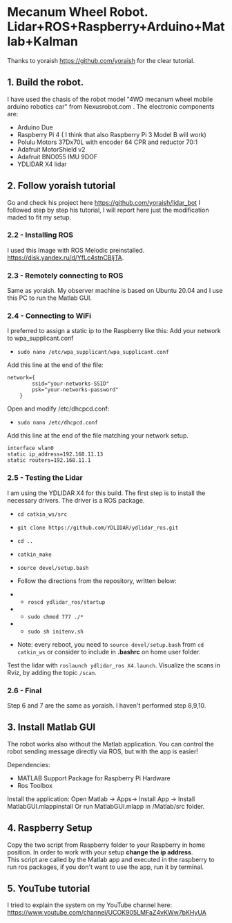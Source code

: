 ﻿
# Mecanum Wheel Robot.  Lidar+ROS+Raspberry+Arduino+Matlab+Kalman 

Thanks to yoraish https://github.com/yoraish for the clear tutorial. 

## 1. Build the robot.

I have used the chasis of the robot model "4WD mecanum wheel mobile arduino robotics car" from Nexusrobot.com . The electronic components are: 
* Arduino Due
* Raspberry Pi 4 ( I think that also Raspberry Pi 3 Model B will work)
* Polulu Motors 37Dx70L with encoder 64 CPR and reductor 70:1
* Adafruit MotorShield v2
* Adafruit BNO055 IMU 9DOF
* YDLIDAR X4 lidar

## 2. Follow yoraish  tutorial
Go and check his project here https://github.com/yoraish/lidar_bot
I followed step by step his tutorial, I will report here just the modification maded to fit my setup.

### 2.2 - Installing ROS
I used this Image with ROS Melodic preinstalled. 
https://disk.yandex.ru/d/YfLc4stnCBljTA.

### 2.3 - Remotely connecting to ROS
Same as yoraish. My observer machine is based on Ubuntu 20.04 and I use this PC to run the Matlab GUI.

### 2.4 - Connecting to WiFi
I preferred to assign a static ip to the Raspberry like this:
Add your network to wpa_supplicant.conf
-  `sudo nano /etc/wpa_supplicant/wpa_supplicant.conf`

Add this line at the end of the file:

    network={
            ssid="your-networks-SSID"
            psk="your-networks-password"
        }
Open and modify /etc/dhcpcd.conf:

-  `sudo nano /etc/dhcpcd.conf`

Add this line at the end of the file matching your network setup. 

    interface wlan0
    static ip_address=192.168.11.13
    static routers=192.168.11.1
    
### 2.5 - Testing the Lidar
I am using the YDLIDAR X4 for this build. The first step is to install the necessary drivers. The driver is a ROS package.

-   `cd catkin_ws/src`
    
-   `git clone https://github.com/YDLIDAR/ydlidar_ros.git`
    
-   `cd ..`
    
-   `catkin_make`
    
-   `source devel/setup.bash`
    
-   Follow the directions from the repository, written below:
    
-   -   `roscd ydlidar_ros/startup`
-   -   `sudo chmod 777 ./*`
-   -   `sudo sh initenv.sh`
-   Note: every reboot, you need to `source devel/setup.bash` from `cd catkin_ws` or consider to include in **.bashrc** on home user folder.
    

Test the lidar with `roslaunch ydlidar_ros X4.launch`. Visualize the scans in Rviz, by adding the topic `/scan`.

### 2.6 - Final
Step 6 and 7 are the same as yoraish. I haven't performed step 8,9,10.

## 3. Install Matlab GUI
The robot works also without the Matlab application. You can control the robot sending message directly via ROS, but with the app is easier! 

Dependencies:
 - MATLAB Support Package for Raspberry Pi Hardware
 - Ros Toolbox
 
Install the application:
Open Matlab -> Apps-> Install App -> Install MatlabGUI.mlappinstall
Or run MatlabGUI.mlapp in /Matlab/src folder. 

## 4. Raspberry Setup
Copy the two script from Raspberry folder to your Raspberry in home position. 
In order to work with your setup **change the ip address**.  
This script are called by the Matlab app and executed in the raspberry to run ros packages, if you don't want to use the app, run it by terminal.

## 5. YouTube tutorial
I tried to explain the system on my YouTube channel here:
https://www.youtube.com/channel/UCOK905LMFaZ4vKWw7bKHyUA



